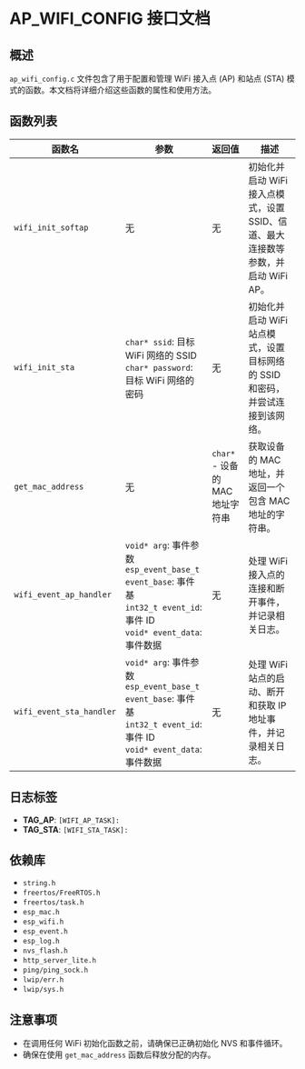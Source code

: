 # AP_WIFI_CONFIG 接口文档

## 概述
`ap_wifi_config.c` 文件包含了用于配置和管理 WiFi 接入点 (AP) 和站点 (STA) 模式的函数。本文档将详细介绍这些函数的属性和使用方法。

## 函数列表

| 函数名 | 参数 | 返回值 | 描述 |
| --- | --- | --- | --- |
| `wifi_init_softap` | 无 | 无 | 初始化并启动 WiFi 接入点模式，设置 SSID、信道、最大连接数等参数，并启动 WiFi AP。 |
| `wifi_init_sta` | `char* ssid`: 目标 WiFi 网络的 SSID<br>`char* password`: 目标 WiFi 网络的密码 | 无 | 初始化并启动 WiFi 站点模式，设置目标网络的 SSID 和密码，并尝试连接到该网络。 |
| `get_mac_address` | 无 | `char*` - 设备的 MAC 地址字符串 | 获取设备的 MAC 地址，并返回一个包含 MAC 地址的字符串。 |
| `wifi_event_ap_handler` | `void* arg`: 事件参数<br>`esp_event_base_t event_base`: 事件基<br>`int32_t event_id`: 事件 ID<br>`void* event_data`: 事件数据 | 无 | 处理 WiFi 接入点的连接和断开事件，并记录相关日志。 |
| `wifi_event_sta_handler` | `void* arg`: 事件参数<br>`esp_event_base_t event_base`: 事件基<br>`int32_t event_id`: 事件 ID<br>`void* event_data`: 事件数据 | 无 | 处理 WiFi 站点的启动、断开和获取 IP 地址事件，并记录相关日志。 |

## 日志标签
- **TAG_AP**: `[WIFI_AP_TASK]:`
- **TAG_STA**: `[WIFI_STA_TASK]:`

## 依赖库
- `string.h`
- `freertos/FreeRTOS.h`
- `freertos/task.h`
- `esp_mac.h`
- `esp_wifi.h`
- `esp_event.h`
- `esp_log.h`
- `nvs_flash.h`
- `http_server_lite.h`
- `ping/ping_sock.h`
- `lwip/err.h`
- `lwip/sys.h`

## 注意事项
- 在调用任何 WiFi 初始化函数之前，请确保已正确初始化 NVS 和事件循环。
- 确保在使用 `get_mac_address` 函数后释放分配的内存。

